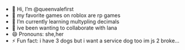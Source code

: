 - 👋 Hi, I’m @queenvalefirst
- 👀 my favorite games on roblox are rp games
- 🌱 I’m currently learning multypling decimals
- 💞️ ive been wanting to collaborate with lana
- 😄 Pronouns: she,her
- ⚡ Fun fact: i have 3 dogs but i want a service dog too im js 2 broke...

<!---
queenvalefirst/queenvalefirst is a ✨ special ✨ repository because its `README.md` (this file) appears on your GitHub profile.
You can click the Preview link to take a look at your changes.
--->
